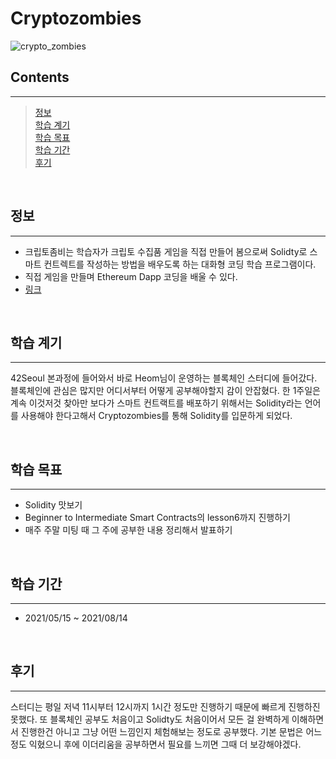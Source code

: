 # **Cryptozombies**

![crypto_zombies](https://user-images.githubusercontent.com/76714659/147354805-579afc4d-e84b-4fab-8563-c893a4aabdd7.png)

## **Contents**
---
> [정보](#정보)  
> [학습 계기](#학습-계기)  
> [학습 목표](#학습-목표)  
> [학습 기간](#학습-기간)  
> [후기](#후기)

&nbsp;

## **정보**
---
* 크립토좀비는 학습자가 크립토 수집품 게임을 직접 만들어 봄으로써 Solidty로 스마트 컨트렉트를 작성하는 방법을 배우도록 하는 대화형 코딩 학습 프로그램이다.
* 직접 게임을 만들며 Ethereum Dapp 코딩을 배울 수 있다.
* [링크](https://cryptozombies.io/)

&nbsp;

## **학습 계기**
---
42Seoul 본과정에 들어와서 바로 Heom님이 운영하는 블록체인 스터디에 들어갔다.
블록체인에 관심은 많지만 어디서부터 어떻게 공부해야할지 감이 안잡혔다.
한 1주일은 계속 이것저것 찾아만 보다가 스마트 컨트랙트를 배포하기 위해서는 Solidity라는 언어를 사용해야 한다고해서 Cryptozombies를 통해 Solidity를 입문하게 되었다.

&nbsp;

## **학습 목표**
---
* Solidity 맛보기
* Beginner to Intermediate Smart Contracts의 lesson6까지 진행하기
* 매주 주말 미팅 때 그 주에 공부한 내용 정리해서 발표하기

&nbsp;

## **학습 기간**
---
* 2021/05/15 ~ 2021/08/14

&nbsp;

## **후기**
---
스터디는 평일 저녁 11시부터 12시까지 1시간 정도만 진행하기 때문에 빠르게 진행하진 못했다.
또 블록체인 공부도 처음이고 Solidty도 처음이어서 모든 걸 완벽하게 이해하면서 진행한건 아니고 그냥 어떤 느낌인지 체험해보는 정도로 공부했다.
기본 문법은 어느정도 익혔으니 후에 이더리움을 공부하면서 필요를 느끼면 그때 더 보강해야겠다.
